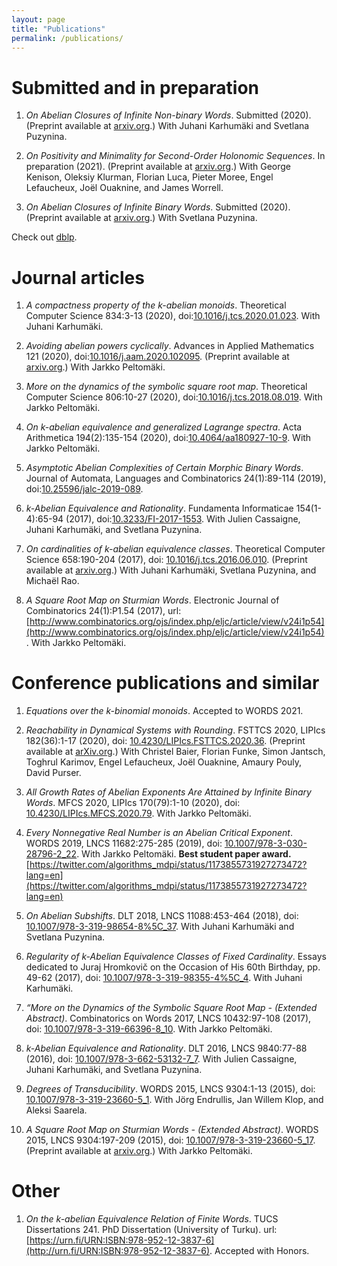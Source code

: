 ```yaml
---
layout: page
title: "Publications"
permalink: /publications/
---
```


# Submitted and in preparation

1. *On Abelian Closures of Infinite Non-binary Words*. Submitted (2020). (Preprint available at [arxiv.org](https://arxiv.org/abs/2012.14701).) With Juhani Karhumäki and Svetlana Puzynina.

2. *On Positivity and Minimality for Second-Order Holonomic Sequences*. In preparation (2021). (Preprint available at [arxiv.org](https://arxiv.org/abs/2007.12282).)
With George Kenison, Oleksiy Klurman, Florian Luca, Pieter Moree, Engel Lefaucheux, Joël Ouaknine, and James Worrell.

3. *On Abelian Closures of Infinite Binary Words*. Submitted (2020). (Preprint available at [arxiv.org](https://arxiv.org/abs/2008.08125).) With Svetlana Puzynina.

Check out [dblp](https://dblp.uni-trier.de/pid/180/5763.html).


# Journal articles
1. *A compactness property of the $k$-abelian monoids*. Theoretical Computer Science 834:3-13 (2020), doi:[10.1016/j.tcs.2020.01.023](https://dx.doi.org/10.1016/j.tcs.2020.01.023).
With Juhani Karhumäki.

2. *Avoiding abelian powers cyclically*. Advances in Applied Mathematics 121 (2020), doi:[10.1016/j.aam.2020.102095](https://dx.doi.org/10.1016/j.aam.2020.102095). (Preprint available at [arxiv.org](https://arxiv.org/abs/2006.06307).)
With Jarkko Peltomäki.

3. *More on the dynamics of the symbolic square root map*. Theoretical Computer Science 806:10-27 (2020), doi:[10.1016/j.tcs.2018.08.019](https://dx.doi.org/10.1016/j.tcs.2018.08.019).
With Jarkko Peltomäki.

4. *On $k$-abelian equivalence and generalized Lagrange spectra*. Acta Arithmetica 194(2):135-154 (2020), doi:[10.4064/aa180927-10-9](https://doi.org/10.4064/aa180927-10-9).
With Jarkko Peltomäki.

5. *Asymptotic Abelian Complexities of Certain Morphic Binary Words*. Journal of Automata, Languages and Combinatorics 24(1):89-114 (2019), doi:[10.25596/jalc-2019-089](https://doi.org/10.25596/jalc-2019-089).

6. *$k$-Abelian Equivalence and Rationality*. Fundamenta Informaticae 154(1-4):65-94 (2017), doi:[10.3233/FI-2017-1553](https://doi.org/10.3233/FI-2017-1553).
With Julien Cassaigne, Juhani Karhumäki, and Svetlana Puzynina.

7. *On cardinalities of $k$-abelian equivalence classes*. Theoretical Computer Science 658:190-204 (2017), doi: [10.1016/j.tcs.2016.06.010](https://doi.org/10.1016/j.tcs.2016.06.010). (Preprint available at [arxiv.org](http://arxiv.org/abs/1605.03319).)
With Juhani Karhumäki, Svetlana Puzynina, and Michaël Rao.

8. *A Square Root Map on Sturmian Words*. Electronic Journal of Combinatorics 24(1):P1.54 (2017), url: [http://www.combinatorics.org/ojs/index.php/eljc/article/view/v24i1p54](http://www.combinatorics.org/ojs/index.php/eljc/article/view/v24i1p54).
With Jarkko Peltomäki.

# Conference publications and similar
1. *Equations over the k-binomial monoids*. Accepted to WORDS 2021.

1. *Reachability in Dynamical Systems with Rounding*. FSTTCS 2020, LIPIcs 182(36):1-17 (2020), doi: [10.4230/LIPIcs.FSTTCS.2020.36](https://doi.org/10.4230/LIPIcs.FSTTCS.2020.36). (Preprint available at [arXiv.org](https://arxiv.org/abs/2009.13353).)
With Christel Baier, Florian Funke, Simon Jantsch, Toghrul Karimov, Engel Lefaucheux, Joël Ouaknine, Amaury Pouly, David Purser.

2. *All Growth Rates of Abelian Exponents Are Attained by Infinite Binary Words*. MFCS 2020, LIPIcs 170(79):1-10 (2020), doi: [10.4230/LIPIcs.MFCS.2020.79](https://doi.org/10.4230/LIPIcs.MFCS.2020.79).
With Jarkko Peltomäki.

3. *Every Nonnegative Real Number is an Abelian Critical Exponent*. WORDS 2019, LNCS 11682:275-285 (2019), doi: [10.1007/978-3-030-28796-2_22](https://doi.org/10.1007/978-3-030-28796-2_22).
With Jarkko Peltomäki. **Best student paper award.** [https://twitter.com/algorithms_mdpi/status/1173855731927273472?lang=en](https://twitter.com/algorithms_mdpi/status/1173855731927273472?lang=en)

4. *On Abelian Subshifts*. DLT 2018, LNCS 11088:453-464 (2018), doi: [10.1007/978-3-319-98654-8%5C_37](https://doi.org/10.1007/978-3-319-98654-8%5C_37). With Juhani Karhumäki and Svetlana Puzynina.

5. *Regularity of k-Abelian Equivalence Classes of Fixed Cardinality*. Essays dedicated to Juraj Hromkovič on the Occasion of His 60th Birthday, pp. 49-62 (2017), doi: [10.1007/978-3-319-98355-4%5C_4](https://doi.org/10.1007/978-3-319-98355-4%5C_4). With Juhani Karhumäki.

6. *“More on the Dynamics of the Symbolic Square Root Map - (Extended Abstract)*. Combinatorics on Words 2017, LNCS 10432:97-108 (2017), doi: [10.1007/978-3-319-66396-8_10](https://doi.org/10.1007/978-3-319-66396-8_10). With Jarkko Peltomäki.

7. *k-Abelian Equivalence and Rationality*. DLT 2016, LNCS 9840:77-88 (2016), doi: [10.1007/978-3-662-53132-7_7](https://doi.org/10.1007/978-3-662-53132-7_7). With Julien Cassaigne, Juhani Karhumäki, and Svetlana Puzynina.

8. *Degrees of Transducibility*. WORDS 2015, LNCS 9304:1-13 (2015), doi: [10.1007/978-3-319-23660-5_1](https://doi.org/10.1007/978-3-319-23660-5_1). With Jörg Endrullis, Jan Willem Klop, and Aleksi Saarela.

9. *A Square Root Map on Sturmian Words - (Extended Abstract)*. WORDS 2015, LNCS 9304:197-209 (2015), doi: [10.1007/978-3-319-23660-5_17](https://doi.org/10.1007/978-3-319-23660-5_17). (Preprint available at [arxiv.org](http://arxiv.org/abs/1509.06349).)
With Jarkko Peltomäki.

# Other

1. *On the k-abelian Equivalence Relation of Finite Words*. TUCS Dissertations 241. PhD Dissertation (University of Turku). url: [https://urn.fi/URN:ISBN:978-952-12-3837-6](http://urn.fi/URN:ISBN:978-952-12-3837-6).
Accepted with Honors.
